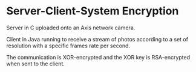 # Server-Client-System Encryption

Server in C uploaded onto an Axis network camera.

Client in Java running to receive a stream of photos according to a set of resolution with a specific frames rate per second.

The communication is XOR-encrypted and the XOR key is RSA-encrypted when sent to the client.


